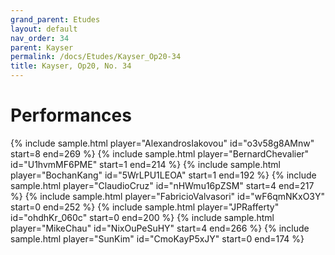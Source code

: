 ```yaml
---
grand_parent: Etudes
layout: default
nav_order: 34
parent: Kayser
permalink: /docs/Etudes/Kayser_Op20-34
title: Kayser, Op20, No. 34
---
```

# Performances
<div class="sample-container">
    {% include sample.html player="AlexandrosIakovou" id="o3v58g8AMnw" start=8 end=269 %}
    {% include sample.html player="BernardChevalier" id="U1hvmMF6PME" start=1 end=214 %}
    {% include sample.html player="BochanKang" id="5WrLPU1LEOA" start=1 end=192 %}
    {% include sample.html player="ClaudioCruz" id="nHWmu16pZSM" start=4 end=217 %}
    {% include sample.html player="FabricioValvasori" id="wF6qmNKxO3Y" start=0 end=252 %}
    {% include sample.html player="JPRafferty" id="ohdhKr_060c" start=0 end=200 %}
    {% include sample.html player="MikeChau" id="NixOuPeSuHY" start=4 end=266 %}
    {% include sample.html player="SunKim" id="CmoKayP5xJY" start=0 end=174 %}
</div>